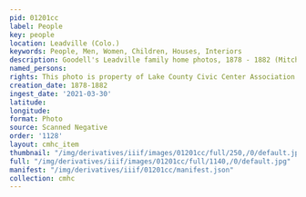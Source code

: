 ```yaml
---
pid: 01201cc
label: People
key: people
location: Leadville (Colo.)
keywords: People, Men, Women, Children, Houses, Interiors
description: Goodell's Leadville family home photos, 1878 - 1882 (Mitchell collection)
named_persons: 
rights: This photo is property of Lake County Civic Center Association.
creation_date: 1878-1882
ingest_date: '2021-03-30'
latitude: 
longitude: 
format: Photo
source: Scanned Negative
order: '1128'
layout: cmhc_item
thumbnail: "/img/derivatives/iiif/images/01201cc/full/250,/0/default.jpg"
full: "/img/derivatives/iiif/images/01201cc/full/1140,/0/default.jpg"
manifest: "/img/derivatives/iiif/01201cc/manifest.json"
collection: cmhc
---
```

